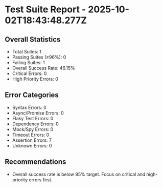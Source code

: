 # Test Suite Report - 2025-10-02T18:43:48.277Z

## Overall Statistics
- Total Suites: 1
- Passing Suites (≥96%): 0
- Failing Suites: 1
- Overall Success Rate: 46.15%
- Critical Errors: 0
- High Priority Errors: 0

## Error Categories
- Syntax Errors: 0
- Async/Promise Errors: 0
- Flaky Test Errors: 0
- Dependency Errors: 0
- Mock/Spy Errors: 0
- Timeout Errors: 0
- Assertion Errors: 7
- Unknown Errors: 0

## Recommendations
- Overall success rate is below 95% target. Focus on critical and high-priority errors first.



